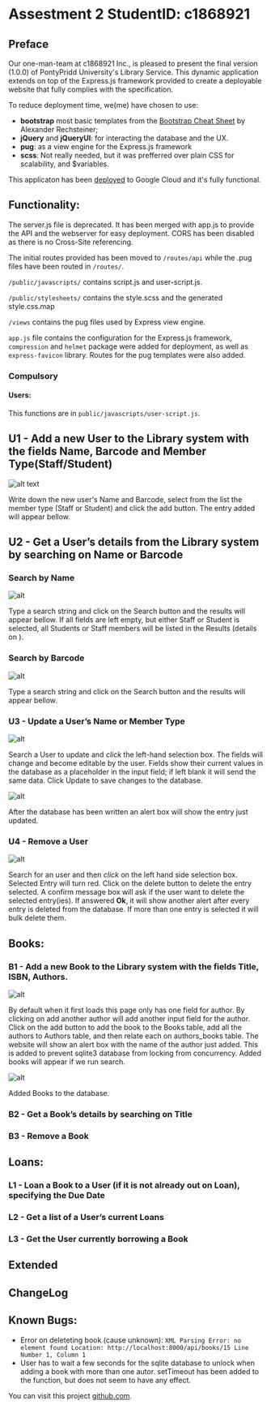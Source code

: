 # Assestment 2 StudentID: c1868921

## Preface

Our one-man-team at c1868921 Inc., is pleased to present the final version (1.0.0) of PontyPridd University's Library Service.  This dynamic application extends on top of the Express.js framework provided to create a deployable website that fully complies with the specification.

To reduce deployment time, we(me) have chosen to use:
  * **bootstrap** most basic templates from the [Bootstrap Cheat Sheet](https://github.com/adam-p/markdown-here/wiki/Markdown-Cheatsheet) by Alexander Rechsteiner; 
  * **jQuery** and **jQueryUI**: for interacting the database and the UX.
  * **pug**: as a view engine for the Express.js framework
  * **scss**: Not really needed, but it was prefferred over plain CSS for scalability, and $variables.

This applicaton has been [deployed](http://c1868921.appspot.com/) to Google Cloud and it's fully functional.


## Functionality:

The server.js file is deprecated.  It has been merged with app.js to provide the API and the webserver for easy deployment.  CORS has been disabled as there is no Cross-Site referencing.

The initial routes provided has been moved to `/routes/api` while the .pug files have been routed in `/routes/`.

`/public/javascripts/` contains script.js and user-script.js.

`/public/stylesheets/` contains the style.scss and the generated style.css.map

`/views` contains the pug files used by Express view engine.

`app.js` file contains the configuration for the Express.js framework, `compression` and `helmet` package were added for deployment, as well as `express-favicon` library.  Routes for the pug templates were also added.

### Compulsory

#### Users:

This functions are in `public/javascripts/user-script.js`.

## U1 - Add a new User to the Library system with the fields Name, Barcode and Member Type(Staff/Student)

![alt text][add-user]

Write down the new user's Name and Barcode, select from the list the member type (Staff or Student) and click the add button.  The entry added will appear bellow.

##  U2 - Get a User’s details from the Library system by searching on Name or Barcode

### Search by Name
![alt][search-user]

Type a search string and click on the Search button and the results will appear bellow.  If all fields are left empty, but either Staff or Student is selected, all Students or Staff members will be listed in the Results (details on ).

### Search by Barcode
![alt][search-barcode]

Type a search string and click on the Search button and the results will appear bellow.

###  U3 - Update a User’s Name or Member Type
![alt][update-user]

Search a User to update and *click* the left-hand selection box.  The fields will change and become editable by the user.  Fields show their current values in the database as a placeholder in the input field; if left blank it will send the same data.  Click Update to save changes to the database.

![alt][update-user-after]

After the database has been written an alert box will show the entry just updated.

###  U4 - Remove a User

![alt][delete-user]

Search for an user and then *click* on the left hand side selection box.  Selected Entry will turn red.  Click on the delete button to delete the entry selected.  A confirm message box will ask if the user want to delete the selected entry(ies).  If answered **Ok**, it will show another alert after every entry is deleted from the database.  If more than one entry is selected it will bulk delete them.

## Books:

### B1 - Add a new Book to the Library system with the fields Title, ISBN, Authors.

![alt][add-book]

By default when it first loads this page only has one field for author.  By clicking on add another author will add another input field for the author.  Click on the add button to add the book to the Books table, add all the authors to Authors table, and then relate each on authors_books table.  The website will show an alert box with the name of the author just added.  This is added to prevent sqlite3 database from locking from concurrency.  Added books will appear if we run search.

![alt][add-book-search]

Added Books to the database.

### B2 - Get a Book’s details by searching on Title



### B3 - Remove a Book

## Loans:

### L1 - Loan a Book to a User (if it is not already out on Loan), specifying the Due Date
### L2 - Get a list of a User’s current Loans
### L3 - Get the User currently borrowing a Book

## Extended

## ChangeLog

## Known Bugs:

 - Error on deleteting book (cause unknown): `XML Parsing Error: no element found Location: http://localhost:8000/api/books/15 Line Number 1, Column 1`
 - User has to wait a few seconds for the sqlite database to unlock when adding a book with more than one autor.  setTimeout has been added to the function, but does not seem to have any effect.

You can visit this project [github.com](https://github.com/ajcastany/cw2-librarysrv).

[add-user]: /readme-img/ponty-add-usr.png "Add User"
[search-user]: /readme-img/ponty-search-usr.png "Search User"
[search-barcode]: /readme-img/ponty-search-bar.png "Search barcode"
[update-user]: /readme-img/ponty-update-usr.png "Update User"
[update-user-after]: /readme-img/ponty-update-usr-after.png "Update User Alert"
[delete-user]: /readme-img/ponty-delete-usr.png "Delete User"
[add-book]:  /readme-img/ponty-add-book.png "Add Book"
[add-book-search]: /readme-img/ponty-add-book-search.png "Add Book"

